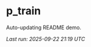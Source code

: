 # p_train

Auto-updating README demo.

<!--START_SECTION:status-->
_Last run: 2025-09-22 21:19 UTC_
<!--END_SECTION:status-->


















































































































































































































































































































































































































































































































































































































































































































